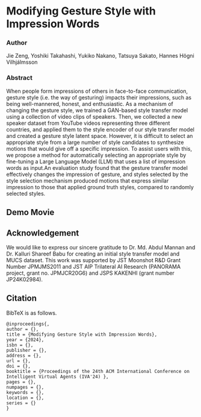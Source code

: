 # Modifying Gesture Style with Impression Words

### Author
Jie Zeng, Yoshiki Takahashi, Yukiko Nakano, Tatsuya Sakato, Hannes Högni Vilhjálmsson

### Abstract
When people form impressions of others in face-to-face communication, gesture style (i.e. the way of gesturing) impacts their impressions, such as being well-mannered, honest, and enthusiastic. As a mechanism of changing the gesture style, we trained a GAN-based style transfer model using a collection of video clips of speakers. Then, we collected a new speaker dataset from YouTube videos representing three different countries, and applied them to the style encoder of our style transfer model and created a gesture style latent space. However, it is difficult to select an appropriate style from a large number of style candidates to synthesize motions that would give off a specific impression.  To assist users with this, we propose a method for automatically selecting an appropriate style by fine-tuning a Large Language Model (LLM) that uses a list of impression words as input.An evaluation study found that the gesture transfer model effectively changes the impression of gesture, and styles selected by the style selection mechanism produced motions that express similar impression to those that applied ground truth styles, compared to randomly selected styles.

## Demo Movie
<!--movie drag&drop -->
  


## Acknowledgement
We would like to express our sincere gratitude to Dr. Md. Abdul Mannan and Dr. Kalluri Shareef Babu for creating an initial style transfer model and MUCS dataset. This work was supported by JST Moonshot R&D Grant Number JPMJMS2011 and JST AIP Trilateral AI Research (PANORAMA project, grant no. JPMJCR20G6) and JSPS KAKENHI (grant number JP24K02984).





## Citation


BibTeX is as follows.


```
@inproceedings{,
author = {},
title = {Modifying Gesture Style with Impression Words},
year = {2024},
isbn = {},
publisher = {},
address = {},
url = {},
doi = {},
booktitle = {Proceedings of the 24th ACM International Conference on Intelligent Virtual Agents (IVA'24) },
pages = {},
numpages = {},
keywords = {},
location = {},
series = {}
}
```

